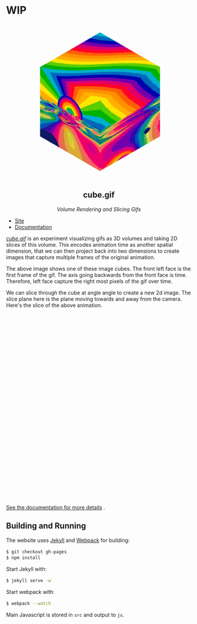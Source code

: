 # WIP

<div align="center">
    <div><img src="https://raw.githubusercontent.com/mattbierner/cube-gif/gh-pages/documentation/cube.gif" /></div>
    <h2 align="center">cube.gif</h2>
    <p><i align="center">Volume Rendering and Slicing Gifs</i></p>
</div>

* [Site][site]
* [Documentation][documentation]

*[cube.gif](site)* is an experiment visualizing gifs as 3D volumes and taking 2D slices of this volume. This encodes animation time as another spatial dimension, that we can then project back into two dimensions to create images that capture multiple frames of the original animation.

The above image shows one of these image cubes. The front left face is the first frame of the gif. The axis going backwards from the front face is time. Therefore, left face capture the right most pixels of the gif over time. 

We can slice through the cube at angle angle to create a new 2d image. The slice plane here is the plane moving towards and away from the camera. Here's the slice of the above animation.

<div align="center"><img src="https://raw.githubusercontent.com/mattbierner/cube-gif/gh-pages/documentation/slice.gif" /></div>

[See the documentation for more details][documentation]
.

## Building and Running
The website uses [Jekyll](http://jekyllrb.com/) and [Webpack](http://webpack.github.io/) for building:

```bash
$ git checkout gh-pages
$ npm install
```

Start Jekyll with:

```bash
$ jekyll serve -w
```

Start webpack with:

```bash
$ webpack --watch
```

Main Javascript is stored in `src` and output to `js`.


[site]: https://mattbierner.github.io/cube-gif/
[documentation]: https://github.com/mattbierner/cube-gif/blob/gh-pages/documentation/about.md